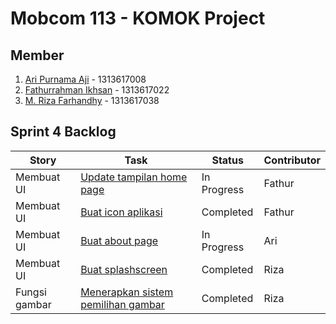# Mobcom 113 - KOMOK Project

## Member
1. [Ari Purnama Aji](https://github.com/AriPurnamaAji) - 1313617008
2. [Fathurrahman Ikhsan](https://github.com/rubischoco) - 1313617022
3. [M. Riza Farhandhy](https://github.com/MRizaF) - 1313617038

## Sprint 4 Backlog

| Story | Task | Status | Contributor |
|-------|------|--------|-------------|
| Membuat UI | [Update tampilan home page](https://github.com/rubischoco/KOMOKProject/issues/7) | In Progress | Fathur |
| Membuat UI | [Buat icon aplikasi](https://github.com/rubischoco/KOMOKProject/issues/9) | Completed | Fathur |
| Membuat UI | [Buat about page](https://github.com/rubischoco/KOMOKProject/issues/5) | In Progress | Ari |
| Membuat UI | [Buat splashscreen](https://github.com/rubischoco/KOMOKProject/issues/6) | Completed | Riza |
| Fungsi gambar | [Menerapkan sistem pemilihan gambar](https://github.com/rubischoco/KOMOKProject/issues/8) | Completed | Riza |


